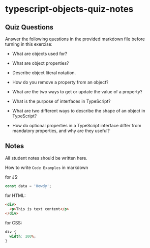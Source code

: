 # typescript-objects-quiz-notes

## Quiz Questions

Answer the following questions in the provided markdown file before turning in this exercise:

- What are objects used for?

- What are object properties?

- Describe object literal notation.

- How do you remove a property from an object?

- What are the two ways to get or update the value of a property?

- What is the purpose of interfaces in TypeScript?

- What are two different ways to describe the shape of an object in TypeScript?

- How do optional properties in a TypeScript interface differ from mandatory properties, and why are they useful?

## Notes

All student notes should be written here.

How to write `Code Examples` in markdown

for JS:

```javascript
const data = 'Howdy';
```

for HTML:

```html
<div>
  <p>This is text content</p>
</div>
```

for CSS:

```css
div {
  width: 100%;
}
```
